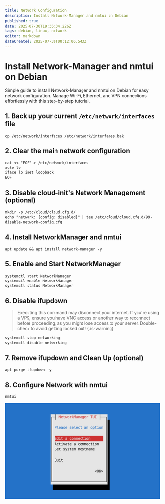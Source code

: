 ```yaml
---
title: Network Configuration
description: Install Network-Manager and nmtui on Debian
published: true
date: 2025-07-30T19:35:34.226Z
tags: debian, linux, network
editor: markdown
dateCreated: 2025-07-30T00:12:06.543Z
---
```


# Install Network-Manager and nmtui on Debian
Simple guide to install Network-Manager and nmtui on Debian for easy network configuration. Manage Wi-Fi, Ethernet, and VPN connections effortlessly with this step-by-step tutorial.
## 1. Back up your current `/etc/network/interfaces` file

```plaintext
cp /etc/network/interfaces /etc/network/interfaces.bak
```

## 2. Clear the main network configuration

```plaintext
cat << "EOF" > /etc/network/interfaces
auto lo
iface lo inet loopback
EOF
```

## 3. Disable cloud-init's Network Management (optional)

```plaintext
mkdir -p /etc/cloud/cloud.cfg.d/
echo "network: {config: disabled}" | tee /etc/cloud/cloud.cfg.d/99-disable-network-config.cfg
```

## 4. Install NetworkManager and nmtui

```plaintext
apt update && apt install network-manager -y
```

## 5. Enable and Start NetworkManager

```plaintext
systemctl start NetworkManager
systemctl enable NetworkManager
systemctl status NetworkManager
```

## 6. Disable ifupdown

> Executing this command may disconnect your internet. If you're using a VPS, ensure you have VNC access or another way to reconnect before proceeding, as you might lose access to your server. Double-check to avoid getting locked out!
{.is-warning}

```plaintext
systemctl stop networking
systemctl disable networking
```

## 7. Remove ifupdown and Clean Up (optional)

```plaintext
apt purge ifupdown -y
```

## 8. Configure Network with nmtui

```plaintext
nmtui
```

![nmtui.png](/nmtui.png)